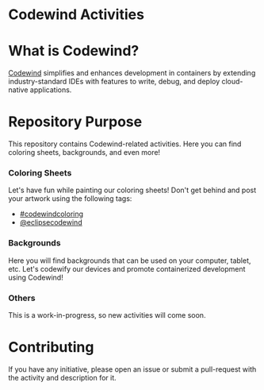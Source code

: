 # Codewind Activities 

# What is Codewind?
[Codewind](https://www.eclipse.org/codewind/) simplifies and enhances development in containers by extending industry-standard IDEs with features to write, debug, and deploy cloud-native applications.


# Repository Purpose
This repository contains Codewind-related activities. Here you can find coloring sheets, backgrounds, and even more! 

### Coloring Sheets
Let's have fun while painting our coloring sheets! Don't get behind and post your artwork using the following tags:

- [#codewindcoloring](https://twitter.com/EclipseCodewind)   
- [@eclipsecodewind](https://twitter.com/EclipseCodewind)
    
### Backgrounds
Here you will find backgrounds that can be used on your computer, tablet, etc. Let's codewify our devices and promote containerized development using Codewind!

### Others
This is a work-in-progress, so new activities will come soon.

# Contributing 
If you have any initiative, please open an issue or submit a pull-request with the activity and description for it.
